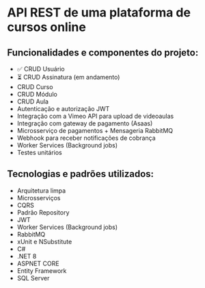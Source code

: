 # API REST de uma plataforma de cursos online

## Funcionalidades e componentes do projeto: 
- ✅ CRUD Usuário 
- ⏳ CRUD Assinatura (em andamento) 
- CRUD Curso 
- CRUD Módulo 
- CRUD Aula 
- Autenticação e autorização JWT 
- Integração com a Vimeo API para upload de videoaulas 
- Integração com gateway de pagamento (Asaas) 
- Microsserviço de pagamentos + Mensageria RabbitMQ
- Webhook para receber notificações de cobrança 
- Worker Services (Background jobs) 
- Testes unitários 

## Tecnologias e padrões utilizados: 
- Arquitetura limpa
- Microsserviços
- CQRS 
- Padrão Repository 
- JWT 
- Worker Services (Background jobs)
- RabbitMQ
- xUnit e NSubstitute
- C# 
- .NET 8 
- ASPNET CORE 
- Entity Framework 
- SQL Server 
